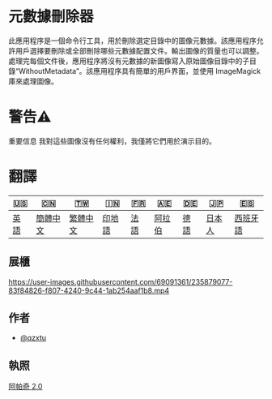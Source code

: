 # 元數據刪除器

此應用程序是一個命令行工具，用於刪除選定目錄中的圖像元數據。該應用程序允許用戶選擇要刪除或全部刪除哪些元數據配置文件。輸出圖像的質量也可以調整。處理完每個文件後，應用程序將沒有元數據的新圖像寫入原始圖像目錄中的子目錄“WithoutMetadata”。該應用程序具有簡單的用戶界面，並使用 ImageMagick 庫來處理圖像。

# 警告⚠️

重要信息 我對這些圖像沒有任何權利，我僅將它們用於演示目的。

# 翻譯

| 🇺🇸            | 🇨🇳                    | 🇹🇼                    | 🇮🇳                | 🇫🇷               | 🇦🇪                | 🇩🇪               | 🇯🇵                | 🇪🇸                 |
| --------------- | ----------------------- | ----------------------- | ------------------- | ------------------ | ------------------- | ------------------ | ------------------- | -------------------- |
| [英語](README.md) | [簡體中文](README.zh-CN.md) | [繁體中文](README.zh-TW.md) | [印地語](README.hi.md) | [法語](README.fr.md) | [阿拉伯](README.ar.md) | [德語](README.de.md) | [日本人](README.ja.md) | [西班牙語](README.es.md) |

## 展櫃

<https://user-images.githubusercontent.com/69091361/235879077-83f84826-f807-4240-9c44-1ab254aaf1b8.mp4>

## 作者

-   [@qzxtu](https://www.github.com/qzxtu)

## 執照

[阿帕奇 2.0](https://choosealicense.com/licenses/apache-2.0/)
